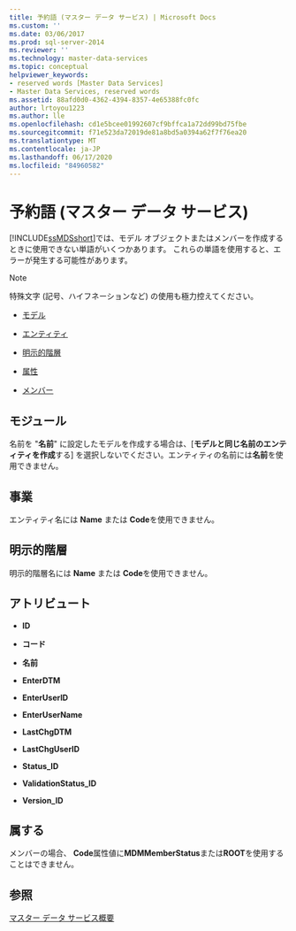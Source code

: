 ```yaml
---
title: 予約語 (マスター データ サービス) | Microsoft Docs
ms.custom: ''
ms.date: 03/06/2017
ms.prod: sql-server-2014
ms.reviewer: ''
ms.technology: master-data-services
ms.topic: conceptual
helpviewer_keywords:
- reserved words [Master Data Services]
- Master Data Services, reserved words
ms.assetid: 88afd0d0-4362-4394-8357-4e65388fc0fc
author: lrtoyou1223
ms.author: lle
ms.openlocfilehash: cd1e5bcee01992607cf9bffca1a72dd99bd75fbe
ms.sourcegitcommit: f71e523da72019de81a8bd5a0394a62f7f76ea20
ms.translationtype: MT
ms.contentlocale: ja-JP
ms.lasthandoff: 06/17/2020
ms.locfileid: "84960582"
---
```

# <a name="reserved-words-master-data-services"></a>予約語 (マスター データ サービス)
  [!INCLUDE[ssMDSshort](../includes/ssmdsshort-md.md)]では、モデル オブジェクトまたはメンバーを作成するときに使用できない単語がいくつかあります。 これらの単語を使用すると、エラーが発生する可能性があります。  
  
> [!NOTE]  
>  特殊文字 (記号、ハイフネーションなど) の使用も極力控えてください。  
  
-   [モデル](#models)  
  
-   [エンティティ](#entities)  
  
-   [明示的階層](#exhierarchies)  
  
-   [属性](#attributes)  
  
-   [メンバー](#members)  
  
##  <a name="models"></a><a name="models"></a>モジュール  
 名前を "**名前**" に設定したモデルを作成する場合は、[**モデルと同じ名前のエンティティを作成**する] を選択しないでください。エンティティの名前には**名前**を使用できません。  
  
##  <a name="entities"></a><a name="entities"></a>事業  
 エンティティ名には **Name** または **Code**を使用できません。  
  
##  <a name="explicit-hierarchies"></a><a name="exhierarchies"></a>明示的階層  
 明示的階層名には **Name** または **Code**を使用できません。  
  
##  <a name="attributes"></a><a name="attributes"></a>アトリビュート  
  
-   **ID**  
  
-   **コード**  
  
-   **名前**  
  
-   **EnterDTM**  
  
-   **EnterUserID**  
  
-   **EnterUserName**  
  
-   **LastChgDTM**  
  
-   **LastChgUserID**  
  
-   **Status_ID**  
  
-   **ValidationStatus_ID**  
  
-   **Version_ID**  
  
##  <a name="members"></a><a name="members"></a>属する  
 メンバーの場合、 **Code**属性値に**MDMMemberStatus**または**ROOT**を使用することはできません。  
  
## <a name="see-also"></a>参照  
 [マスター データ サービス概要](master-data-services-overview-mds.md)  
  
  
